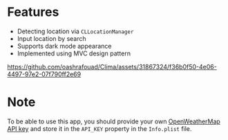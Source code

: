 # Features
* Detecting location via `CLLocationManager`
* Input location by search
* Supports dark mode appearance
* Implemented using MVC design pattern

https://github.com/oashrafouad/Clima/assets/31867324/f36b0f50-4e06-4497-97e2-07f790ff2e69

# Note
To be able to use this app, you should provide your own [OpenWeatherMap API key](https://openweathermap.org/api) and store it in the `API_KEY` property in the `Info.plist` file.
